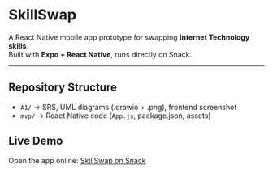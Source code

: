 # SkillSwap

A React Native mobile app prototype for swapping **Internet Technology skills**.  
Built with **Expo + React Native**, runs directly on Snack.

---

## Repository Structure
- `A1/` → SRS, UML diagrams (.drawio + .png), frontend screenshot  
- `mvp/` → React Native code (`App.js`, package.json, assets)  


##  Live Demo
 Open the app online: [SkillSwap on Snack](https://snack.expo.dev/@sana-crypto/assignment1)
